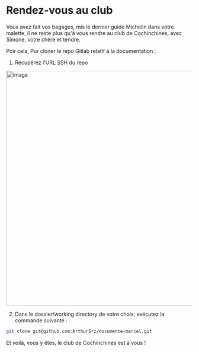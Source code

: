 # Rendez-vous au club

Vous avez fait vos bagages, mis le dernier guide Michelin dans votre malette, il ne reste plus qu'à vous rendre au club de Cochinchines, avec Simone, votre chère et tendre. 

Poir cela, 
Pur cloner le repo Gitlab relatif à la documentation : 

1. Récupérez l'URL SSH du repo 

<img width="632" alt="image" src="https://github.com/user-attachments/assets/f8782cf9-ceb1-499d-bf51-c9dfe0867b6b">


2. Dans le dossier/working directory de votre choix, exécutez la commande suivante :

```bash
git clone git@github.com:ArthurSrz/documente-marcel.git
```

Et voilà, vous y êtes, le club de Cochinchines est à vous ! 

